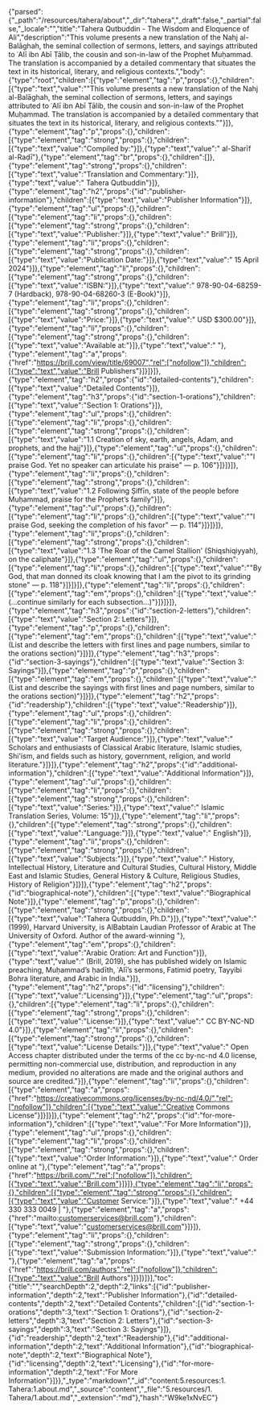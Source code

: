 {"parsed":{"_path":"/resources/tahera/about","_dir":"tahera","_draft":false,"_partial":false,"_locale":"","title":"Tahera Qutbuddin - The Wisdom and Eloquence of Ali","description":"This volume presents a new translation of the Nahj al-Balāghah, the seminal collection of sermons, letters, and sayings attributed to ʿAlī ibn Abī Ṭālib, the cousin and son-in-law of the Prophet Muḥammad. The translation is accompanied by a detailed commentary that situates the text in its historical, literary, and religious contexts.","body":{"type":"root","children":[{"type":"element","tag":"p","props":{},"children":[{"type":"text","value":"\"This volume presents a new translation of the Nahj al-Balāghah, the seminal collection of sermons, letters, and sayings attributed to ʿAlī ibn Abī Ṭālib, the cousin and son-in-law of the Prophet Muḥammad. The translation is accompanied by a detailed commentary that situates the text in its historical, literary, and religious contexts.\""}]},{"type":"element","tag":"p","props":{},"children":[{"type":"element","tag":"strong","props":{},"children":[{"type":"text","value":"Compiled by:"}]},{"type":"text","value":" al-Sharīf al-Raḍī"},{"type":"element","tag":"br","props":{},"children":[]},{"type":"element","tag":"strong","props":{},"children":[{"type":"text","value":"Translation and Commentary:"}]},{"type":"text","value":" Tahera Qutbuddin"}]},{"type":"element","tag":"h2","props":{"id":"publisher-information"},"children":[{"type":"text","value":"Publisher Information"}]},{"type":"element","tag":"ul","props":{},"children":[{"type":"element","tag":"li","props":{},"children":[{"type":"element","tag":"strong","props":{},"children":[{"type":"text","value":"Publisher:"}]},{"type":"text","value":" Brill"}]},{"type":"element","tag":"li","props":{},"children":[{"type":"element","tag":"strong","props":{},"children":[{"type":"text","value":"Publication Date:"}]},{"type":"text","value":" 15 April 2024"}]},{"type":"element","tag":"li","props":{},"children":[{"type":"element","tag":"strong","props":{},"children":[{"type":"text","value":"ISBN:"}]},{"type":"text","value":" 978-90-04-68259-7 (Hardback), 978-90-04-68260-3 (E-Book)"}]},{"type":"element","tag":"li","props":{},"children":[{"type":"element","tag":"strong","props":{},"children":[{"type":"text","value":"Price:"}]},{"type":"text","value":" USD $300.00"}]},{"type":"element","tag":"li","props":{},"children":[{"type":"element","tag":"strong","props":{},"children":[{"type":"text","value":"Available at:"}]},{"type":"text","value":" "},{"type":"element","tag":"a","props":{"href":"https://brill.com/view/title/69007","rel":["nofollow"]},"children":[{"type":"text","value":"Brill Publishers"}]}]}]},{"type":"element","tag":"h2","props":{"id":"detailed-contents"},"children":[{"type":"text","value":"Detailed Contents"}]},{"type":"element","tag":"h3","props":{"id":"section-1-orations"},"children":[{"type":"text","value":"Section 1: Orations"}]},{"type":"element","tag":"ul","props":{},"children":[{"type":"element","tag":"li","props":{},"children":[{"type":"element","tag":"strong","props":{},"children":[{"type":"text","value":"1.1 Creation of sky, earth, angels, Adam, and prophets, and the hajj"}]},{"type":"element","tag":"ul","props":{},"children":[{"type":"element","tag":"li","props":{},"children":[{"type":"text","value":"\"I praise God. Yet no speaker can articulate his praise\" — p. 106"}]}]}]},{"type":"element","tag":"li","props":{},"children":[{"type":"element","tag":"strong","props":{},"children":[{"type":"text","value":"1.2 Following Ṣiffīn, state of the people before Muḥammad, praise for the Prophet’s family"}]},{"type":"element","tag":"ul","props":{},"children":[{"type":"element","tag":"li","props":{},"children":[{"type":"text","value":"\"I praise God, seeking the completion of his favor\" — p. 114"}]}]}]},{"type":"element","tag":"li","props":{},"children":[{"type":"element","tag":"strong","props":{},"children":[{"type":"text","value":"1.3 'The Roar of the Camel Stallion' (Shiqshiqiyyah), on the caliphate"}]},{"type":"element","tag":"ul","props":{},"children":[{"type":"element","tag":"li","props":{},"children":[{"type":"text","value":"\"By God, that man donned its cloak knowing that I am the pivot to its grinding stone\" — p. 118"}]}]}]},{"type":"element","tag":"li","props":{},"children":[{"type":"element","tag":"em","props":{},"children":[{"type":"text","value":"(...continue similarly for each subsection...)"}]}]}]},{"type":"element","tag":"h3","props":{"id":"section-2-letters"},"children":[{"type":"text","value":"Section 2: Letters"}]},{"type":"element","tag":"p","props":{},"children":[{"type":"element","tag":"em","props":{},"children":[{"type":"text","value":"(List and describe the letters with first lines and page numbers, similar to the orations section)"}]}]},{"type":"element","tag":"h3","props":{"id":"section-3-sayings"},"children":[{"type":"text","value":"Section 3: Sayings"}]},{"type":"element","tag":"p","props":{},"children":[{"type":"element","tag":"em","props":{},"children":[{"type":"text","value":"(List and describe the sayings with first lines and page numbers, similar to the orations section)"}]}]},{"type":"element","tag":"h2","props":{"id":"readership"},"children":[{"type":"text","value":"Readership"}]},{"type":"element","tag":"ul","props":{},"children":[{"type":"element","tag":"li","props":{},"children":[{"type":"element","tag":"strong","props":{},"children":[{"type":"text","value":"Target Audience:"}]},{"type":"text","value":" Scholars and enthusiasts of Classical Arabic literature, Islamic studies, Shi'ism, and fields such as history, government, religion, and world literature."}]}]},{"type":"element","tag":"h2","props":{"id":"additional-information"},"children":[{"type":"text","value":"Additional Information"}]},{"type":"element","tag":"ul","props":{},"children":[{"type":"element","tag":"li","props":{},"children":[{"type":"element","tag":"strong","props":{},"children":[{"type":"text","value":"Series:"}]},{"type":"text","value":" Islamic Translation Series, Volume: 15"}]},{"type":"element","tag":"li","props":{},"children":[{"type":"element","tag":"strong","props":{},"children":[{"type":"text","value":"Language:"}]},{"type":"text","value":" English"}]},{"type":"element","tag":"li","props":{},"children":[{"type":"element","tag":"strong","props":{},"children":[{"type":"text","value":"Subjects:"}]},{"type":"text","value":" History, Intellectual History, Literature and Cultural Studies, Cultural History, Middle East and Islamic Studies, General History & Culture, Religious Studies, History of Religion"}]}]},{"type":"element","tag":"h2","props":{"id":"biographical-note"},"children":[{"type":"text","value":"Biographical Note"}]},{"type":"element","tag":"p","props":{},"children":[{"type":"element","tag":"strong","props":{},"children":[{"type":"text","value":"Tahera Qutbuddin, Ph.D."}]},{"type":"text","value":" (1999), Harvard University, is AlBabtain Laudian Professor of Arabic at The University of Oxford. Author of the award-winning "},{"type":"element","tag":"em","props":{},"children":[{"type":"text","value":"Arabic Oration: Art and Function"}]},{"type":"text","value":" (Brill, 2019), she has published widely on Islamic preaching, Muḥammad’s ḥadīth, ʿAlī’s sermons, Fatimid poetry, Tayyibi Bohra literature, and Arabic in India."}]},{"type":"element","tag":"h2","props":{"id":"licensing"},"children":[{"type":"text","value":"Licensing"}]},{"type":"element","tag":"ul","props":{},"children":[{"type":"element","tag":"li","props":{},"children":[{"type":"element","tag":"strong","props":{},"children":[{"type":"text","value":"License:"}]},{"type":"text","value":" CC BY-NC-ND 4.0"}]},{"type":"element","tag":"li","props":{},"children":[{"type":"element","tag":"strong","props":{},"children":[{"type":"text","value":"License Details:"}]},{"type":"text","value":" Open Access chapter distributed under the terms of the cc by-nc-nd 4.0 license, permitting non-commercial use, distribution, and reproduction in any medium, provided no alterations are made and the original authors and source are credited."}]},{"type":"element","tag":"li","props":{},"children":[{"type":"element","tag":"a","props":{"href":"https://creativecommons.org/licenses/by-nc-nd/4.0/","rel":["nofollow"]},"children":[{"type":"text","value":"Creative Commons License"}]}]}]},{"type":"element","tag":"h2","props":{"id":"for-more-information"},"children":[{"type":"text","value":"For More Information"}]},{"type":"element","tag":"ul","props":{},"children":[{"type":"element","tag":"li","props":{},"children":[{"type":"element","tag":"strong","props":{},"children":[{"type":"text","value":"Order Information:"}]},{"type":"text","value":" Order online at "},{"type":"element","tag":"a","props":{"href":"https://brill.com/","rel":["nofollow"]},"children":[{"type":"text","value":"Brill.com"}]}]},{"type":"element","tag":"li","props":{},"children":[{"type":"element","tag":"strong","props":{},"children":[{"type":"text","value":"Customer Service:"}]},{"type":"text","value":" +44 330 333 0049 | "},{"type":"element","tag":"a","props":{"href":"mailto:customerservices@brill.com"},"children":[{"type":"text","value":"customerservices@brill.com"}]}]},{"type":"element","tag":"li","props":{},"children":[{"type":"element","tag":"strong","props":{},"children":[{"type":"text","value":"Submission Information:"}]},{"type":"text","value":" "},{"type":"element","tag":"a","props":{"href":"https://brill.com/authors","rel":["nofollow"]},"children":[{"type":"text","value":"Brill Authors"}]}]}]}],"toc":{"title":"","searchDepth":2,"depth":2,"links":[{"id":"publisher-information","depth":2,"text":"Publisher Information"},{"id":"detailed-contents","depth":2,"text":"Detailed Contents","children":[{"id":"section-1-orations","depth":3,"text":"Section 1: Orations"},{"id":"section-2-letters","depth":3,"text":"Section 2: Letters"},{"id":"section-3-sayings","depth":3,"text":"Section 3: Sayings"}]},{"id":"readership","depth":2,"text":"Readership"},{"id":"additional-information","depth":2,"text":"Additional Information"},{"id":"biographical-note","depth":2,"text":"Biographical Note"},{"id":"licensing","depth":2,"text":"Licensing"},{"id":"for-more-information","depth":2,"text":"For More Information"}]}},"_type":"markdown","_id":"content:5.resources:1. Tahera:1.about.md","_source":"content","_file":"5.resources/1. Tahera/1.about.md","_extension":"md"},"hash":"W9ke1xNvEC"}